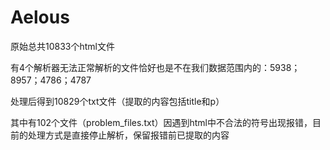 # Aelous

原始总共10833个html文件

有4个解析器无法正常解析的文件恰好也是不在我们数据范围内的：5938；8957；4786；4787

处理后得到10829个txt文件（提取的内容包括title和p<paragraph>）
  
  其中有102个文件（problem_files.txt）因遇到html中不合法的符号出现报错，目前的处理方式是直接停止解析，保留报错前已提取的内容
